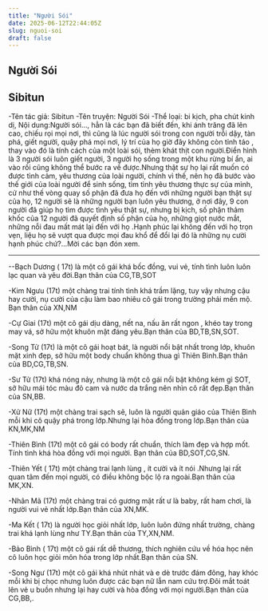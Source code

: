 ```yaml
---
title: "Người Sói"
date: 2025-06-12T22:44:05Z
slug: nguoi-soi
draft: false
---
```


## Người Sói

## Sibitun

-Tên tác giả: Sibitun
-Tên truyện: Người Sói
-Thể loại: bi kịch, pha chút kinh dị, 
      Nội dung:Người sói…, hẳn là các bạn đã biết đến, khi ánh trăng đã lên cao, chiếu rọi mọi nơi, thì cũng là lúc người sói trong con người trỗi dậy, tàn phá, giết người, quậy phá mọi nơi, lý trí của họ giờ đây không còn tỉnh táo , thay vào đó là tính cách của một loài sói, thèm khát thịt con người.Điển hình là 3 người sói luôn giết người, 3 người họ sống trong một khu rừng bí ẩn, ai vào rồi cũng không thể bước ra về được.Nhưng thật sự họ lại rất muốn có được tình cảm, yêu thương của loài người, chính vì thế, nên họ đã bước vào thế giới của loài người để sinh sống, tìm tình yêu thương thực sự của mình, cứ như thế vòng quay số phận đã đưa họ đến với những người bạn thật sự của họ, 12 người sẽ là những người bạn luôn yêu thương, ở nơi đây, 9 con người đã giúp họ tìm được tình yêu thật sự, nhưng bị kịch, số phận thảm khốc của 12 người đã quyết định số phận của họ, những giọt nước mắt, những nỗi đau mất mát lại đến với họ .Hạnh phúc lại không đến với họ trọn vẹn, liệu họ sẽ vượt qua được mọi đau khổ để đổi lại đó là những nụ cười hạnh phúc chứ?...Mời các bạn đón xem.
   
 
 
 
 
 
 
---------------------------
--Bạch Dương ( 17t) là một cô gái khá bốc đồng, vui vẻ, tính tình luôn luôn lạc quan và yêu đời.Bạn thân của CG,TB,SOT

-Kim Ngưu (17t) một chàng trai tính tình khá trầm lặng, tuy vậy nhưng cậu hay cười, nụ cười của cậu làm bao nhiêu cô gái trong trường phải mến mộ. Bạn thân của XN,NM

-Cự Giai (17t) một cô gái dịu dàng, nết na, nấu ăn rất ngon , khéo tay trong may vá, sở hữu một khuôn mặt đáng yêu.Bạn thân của BD,TB,SN,SOT.

-Song Tử (17t) là một cô gái hoạt bát, là người nổi bật nhất trong lớp, khuôn mặt xinh đẹp, sở hữu một body chuẩn không thua gì Thiên Bình.Bạn thân của BD,CG,TB,SN.

-Sư Tử (17t) khá nóng nảy, nhưng là một cô gái nổi bật không kém gì SOT, sở hữu mái tóc màu đỏ cam và nước da trắng nên nhìn cô rất đẹp.Bạn thân của SN,BB.

-Xử Nữ (17t) một chàng trai  sạch sẽ, luôn là người quản giáo của Thiên Bình mỗi khi cô quậy phá trong lớp.Nhưng lại hòa đồng trong lớp.Bạn thân của KN,MK,NM


 
-Thiên Bình (17t) một cô gái có body rất chuẩn, thích làm đẹp và hợp mốt. Tính tình khá hòa đồng với mọi người. Bạn thân của BD,SOT,CG,SN.

-Thiên Yết ( 17t) một chàng trai lạnh lùng , ít cười và ít nói .Nhưng lại rất quan tâm đến mọi người, có điều không bộc lộ ra ngoài.Bạn thân của MK,XN.

-Nhân Mã (17t) một chàng trai có gương mặt rất ư là baby, rất ham chơi, là người vui vẻ nhất lớp.Bạn thân của XN,MK.

-Ma Kết ( 17t) là người học giỏi nhất lớp, luôn luôn đứng nhất trường, chàng trai khá lạnh lùng như TY.Bạn thân của TY,XN,NM.

-Bảo Bình ( 17t) một cô gái rất dễ thương, thích nghiên cứu về hóa học nên cô luôn học giỏi môn hóa trong lớp nhất.Bạn thân của SN.

-Song Ngư (17t) một cô gái khá nhút nhát và e dè trước đám đông, hay khóc mỗi khi bị chọc nhưng luôn được các bạn nữ lẫn nam cứu trợ.Đôi mắt toát lên vẻ u buồn nhưng lại hay cười và hòa đồng với mọi người.Bạn thân của CG,BB,.